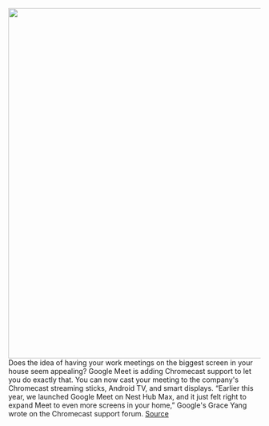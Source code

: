<img src='https://cdn.vox-cdn.com/thumbor/nBKZ-KHRp0LbWkMhTOdAowWO8-4=/0x0:2040x1360/1200x800/filters:focal(749x644:1075x970)/cdn.vox-cdn.com/uploads/chorus_image/image/67223000/akrales_161121_1270_A_0092.0.0.jpeg' width='700px' /><br/>
Does the idea of having your work meetings on the biggest screen in your house seem appealing? Google Meet is adding Chromecast support to let you do exactly that. You can now cast your meeting to the company's Chromecast streaming sticks, Android TV, and smart displays. “Earlier this year, we launched Google Meet on Nest Hub Max, and it just felt right to expand Meet to even more screens in your home,” Google's Grace Yang wrote on the Chromecast support forum.
<a href='https://www.theverge.com/2020/8/18/21374362/google-meet-chromecast-tv-casting-now-available'> Source <a/>